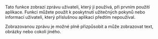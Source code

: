 ﻿Tato funkce zobrazí zprávu uživateli, který ji používá, při prvním použití aplikace. Funkci můžete použít k poskytnutí užitečných pokynů nebo informací uživateli, který příslušnou aplikaci předtím nepoužíval.

Zobrazovanou zprávu je možné plně přizpůsobit a může zobrazovat text, obrázky nebo cokoli jiného.

